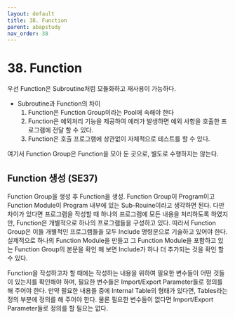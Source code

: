 ```yaml
---
layout: default
title: 38. Function
parent: abapstudy
nav_order: 38
---
```


# 38. Function

우선 Function은 Subroutine처럼 모듈화하고 재사용이 가능하다.

- Subroutine과 Function의 차이
  1. Function은 Function Group이라는 Pool에 속해야 한다
  2. Function은 예외처리 기능을 제공하여 에러가 발생하면 예외 사항을 호출한 프로그램에 전달 할 수 있다.
  3. Function은 호출 프로그램에 상관없이 자체적으로 테스트를 할 수 있다.

여기서 Function Group은 Function을 모아 둔 곳으로, 별도로 수행하지는 않는다.

## Function 생성 (SE37)

Function Group을 생성 후 Function을 생성. Function Group이 Program이고 Function Module이 Program 내부에 있는 Sub-Rouine이라고 생각하면 된다.
다만 차이가 있다면 프로그램을 작성할 때 하나의 프로그램에 모든 내용을 처리하도록 하였지만, Function은 개별적으로 하나의 프로그램들을 구성하고 있다.
따라서 Function Group은 이들 개별적인 프로그램들을 모두 Include 명령문으로 기술하고 있어야 한다. 
실제적으로 하나의 Function Module을 만들고 그 Function Module을 포함하고 있는 Function Group의 본문을 확인 해 보면 Include가 하나 더 추가되는 것을 확인 할 수 있다.

Function을 작성하고자 할 때에는 작성하는 내용을 위하여 필요한 변수들이 어떤 것들이 있는지를 확인해야 하며, 필요한 변수들은 Import/Export Parameter들로 정의를 해 주어야 한다.
만약 필요한 내용들 중에 Internal Table의 형태가 있다면, Tables라는 정의 부분에 정의를 해 주어야 한다. 물론 필요한 변수들이 없다면 Import/Export Parameter들로 정의를 할 필요는 없다.

